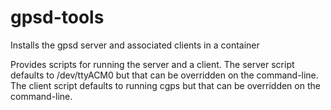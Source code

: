 # gpsd-tools

Installs the gpsd server and associated clients in a container

Provides scripts for running the server and a client. The server script defaults
to /dev/ttyACM0 but that can be overridden on the command-line.  The client script 
defaults to running cgps but that can be overridden on the command-line.

